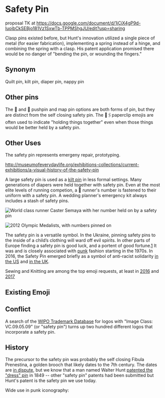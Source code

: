 # Safety Pin

proposal TK at https://docs.google.com/document/d/1jCiX4gP9d-IuoibCkSEBjo181Vz1SxwTb-TPPMShgJU/edit?usp=sharing

Clasp pins existed before, but Hunt's innovation utilized a single piece of metal (for easier fabrication), implementing a spring instead of a hinge, and combining the spring with a clasp. His patent application promised there would be no danger of "bending the pin, or wounding the fingers."

## Synonym
Quilt pin, kilt pin, diaper pin, nappy pin

## Other pins

The 📍 and 📌 pushpin and map pin options are both forms of pin, but they are distinct from the self closing safety pin. The 📎🖇paperclip emojis are often used to indicate "holding things together" even when those things would be better held by a safety pin. 

## Other Uses

The safety pin represents emergeny repair, prototyping. 

http://museumofeverydaylife.org/exhibitions-collections/current-exhibitions/a-visual-history-of-the-safety-pin


A large safety pin is used as a [kilt pin](https://en.wikipedia.org/wiki/Kilt_pin#cite_ref-four_4-1) in less formal settings. Many generations of diapers were held together with safety pin. Even at the most elite levels of running competion, a 🏃 runner's number is fastened to their uniform with a safety pin. A wedding planner's emergency kit always includes a stash of safety pins. 

![World class runner Caster Semaya with her number held on by a safety pin](https://images.duckduckgo.com/iu/?u=http%3A%2F%2Fwww.newyorker.com%2Fwp-content%2Fuploads%2F2016%2F08%2FThompson-Gladwell-CasterSemenyaandtheLogicofOlympicCompetition-800.jpg&f=1)

![2012 Olympic Medalists, with numbers pinned on](http://girlsgotsole.com/blog/wp-content/uploads/2012/08/richardsross.jpg)

The safety pin is a versatile symbol. In the Ukraine, pinning safety pins to the inside of a child’s clothing will ward off evil spirits. In other parts of Europe finding a safety pin is good luck, and a portent of good fortune.[1](http://museumofeverydaylife.org/exhibitions-collections/current-exhibitions/a-visual-history-of-the-safety-pin
)
 It was and is closely associated with [punk](https://www.rollingstone.com/music/pictures/inside-the-mets-new-exhibit-punk-chaos-to-couture-20130507/pin-it-down-0787285) fashion starting in the 1970s. In 2016, the Safety Pin emerged briefly as a symbol of anti-racist solidarity [in the US](http://kottke.org/16/11/safety-pins-as-a-symbol-of-solidarity-against-racism) and [in the UK](https://thinkprogress.org/after-brexit-a-safety-pin-becomes-a-symbol-of-solidarity-with-immigrants-8b6a152fe046). 

Sewing and Knitting are among the top emoji requests, at least in [2016](http://blog.emojipedia.org/top-emoji-requests-2016/) and [2017](http://blog.emojipedia.org/top-emoji-requests-2017/)

 
## Existing Emoji

## Conflict
A search of the [WIPO Trademark Database](http://www.wipo.int/branddb/en/) for logos with "Image Class: VC.09.05.09" (or "safety pin") turns up two hundred different logos that incorporate a safety pin. 

## History

The precursor to the safety pin was probably the self closing Fibula Prenestina, a golden brooch that likely dates to the 7th century. The dates are [in dispute](https://en.wikipedia.org/wiki/Praeneste_fibula), but we know that a man named Walter Hunt [patented the "dress" pin](https://www.uspto.gov/about-us/news-updates/patent-safety-pin-issued-april-10-1849-new-yorker-invents-handy-device) in 1849 -- other "safety pin" patents had been submitted but Hunt's patent is the safety pin we use today. 

Wide use in punk iconography: 
